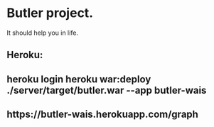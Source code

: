 <h1>Butler project.</h1>

It should help you in life.

<h2>Heroku:<h2>
heroku login
heroku war:deploy ./server/target/butler.war --app butler-wais
  
<h2>https://butler-wais.herokuapp.com/graph<h2>
